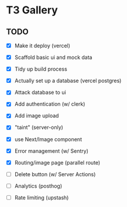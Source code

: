 # T3 Gallery

## TODO

- [x] Make it deploy (vercel)
- [x] Scaffold basic ui and mock data
- [x] Tidy up build process
- [x] Actually set up a database (vercel postgres)
- [x] Attack database to ui
- [x] Add authentication (w/ clerk)
- [x] Add image upload
- [x] "taint" (server-only)
- [x] use Next/Image component
- [x] Error management (w/ Sentry)
- [x] Routing/image page (parallel route)
- [ ] Delete button (w/ Server Actions)
- [ ] Analytics (posthog)
- [ ] Rate limiting (upstash)
 